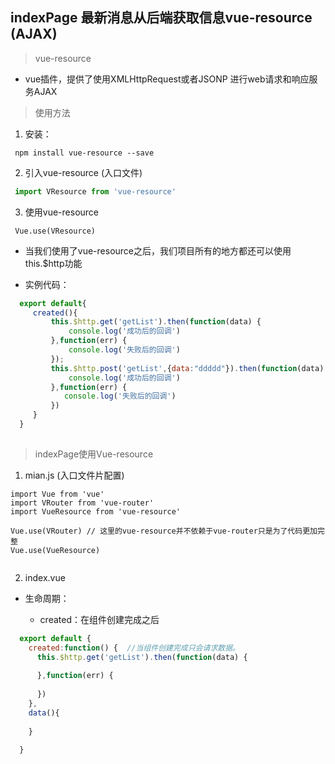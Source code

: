 ##  indexPage 最新消息从后端获取信息vue-resource  (AJAX)

> vue-resource
 
 * vue插件，提供了使用XMLHttpRequest或者JSONP 进行web请求和响应服务AJAX
 
> 使用方法

1. 安装：

```
 npm install vue-resource --save
```

2. 引入vue-resource (入口文件)

```js
 import VResource from 'vue-resource'
```

3. 使用vue-resource
```
 Vue.use(VResource)
```

* 当我们使用了vue-resource之后，我们项目所有的地方都还可以使用this.$http功能


* 实例代码：
```js
  export default{
     created(){
         this.$http.get('getList').then(function(data) {
             console.log('成功后的回调')
         },function(err) {
             console.log('失败后的回调')
         });
         this.$http.post('getList',{data:"ddddd"}).then(function(data) {
             console.log('成功后的回调')
         },function(err) {
            console.log('失败后的回调')
         }) 
     }
  }
  
```







> indexPage使用Vue-resource


1. mian.js (入口文件片配置)

```
import Vue from 'vue'
import VRouter from 'vue-router'
import VueResource from 'vue-resource'

Vue.use(VRouter) // 这里的vue-resource并不依赖于vue-router只是为了代码更加完整
Vue.use(VueResource)


```


2. index.vue

 * 生命周期：
   
    * created：在组件创建完成之后
   
   

```js
  export default {
    created:function() {  //当组件创建完成只会请求数据。
      this.$http.get('getList').then(function(data) {
        
      },function(err) {
        
      })
    },
    data(){
        
    }
    
  }

```

